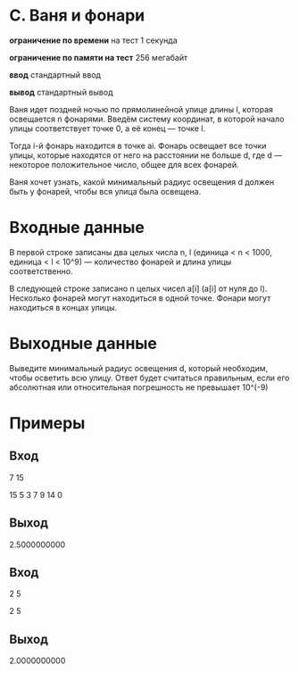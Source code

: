 # C. Ваня и фонари

**ограничение по времени** на тест 1 секунда

**ограничение по памяти на тест** 256 мегабайт

**ввод** cтандартный ввод

**вывод** стандартный вывод

Ваня идет поздней ночью по прямолинейной улице длины l, которая освещается n фонарями. Введём систему координат, в которой начало улицы соответствует точке 0, а её конец — точке l. 

Тогда i-й фонарь находится в точке ai. Фонарь освещает все точки улицы, которые находятся от него на расстоянии не больше d, где d — некоторое положительное число, общее для всех фонарей.

Ваня хочет узнать, какой минимальный радиус освещения d должен быть у фонарей, чтобы вся улица была освещена.

# Входные данные

В первой строке записаны два целых числа n, l (единица < n < 1000, единица < l < 10^9) — количество фонарей и длина улицы соответственно.

В следующей строке записано n целых чисел a[i] (a[i] от нуля до l). Несколько фонарей могут находиться в одной точке. Фонари могут находиться в концах улицы.

# Выходные данные

Выведите минимальный радиус освещения d, который необходим, чтобы осветить всю улицу. Ответ будет считаться правильным, если его абсолютная или относительная погрешность не превышает 10^(-9)

# Примеры

## Вход

7 15

15 5 3 7 9 14 0

## Выход

2.5000000000

## Вход

2 5

2 5

## Выход

2.0000000000
